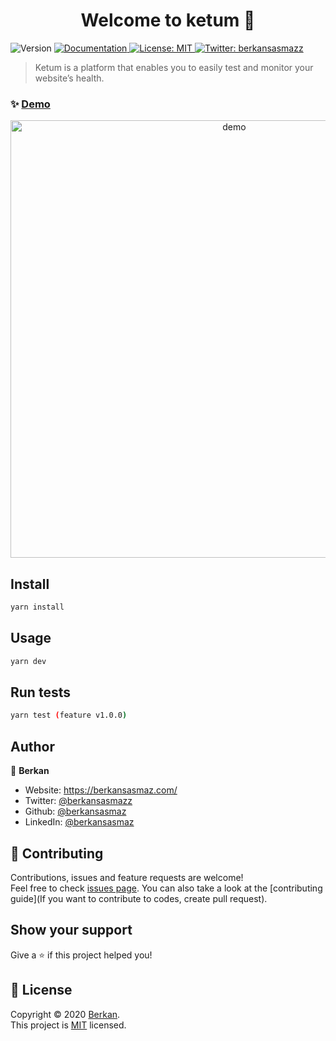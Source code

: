 <h1 align="center">Welcome to ketum 👋</h1>
<p>
  <img alt="Version" src="https://img.shields.io/badge/version-0.6.5-blue.svg?cacheSeconds=2592000" />
  <a href="https://github.com/berkansasmaz/Ketum/blob/master/README.md" target="_blank">
    <img alt="Documentation" src="https://img.shields.io/badge/documentation-yes-brightgreen.svg" />
  </a>
  <a href="https://github.com/berkansasmaz/Ketum/blob/master/LICENSE" target="_blank">
    <img alt="License: MIT" src="https://img.shields.io/badge/License-MIT-yellow.svg" />
  </a>
  <a href="https://twitter.com/berkansasmazz" target="_blank">
    <img alt="Twitter: berkansasmazz" src="https://img.shields.io/twitter/follow/berkansasmazz.svg?style=social" />
  </a>
</p>

> Ketum is a platform that enables you to easily test and monitor your website’s health.

### ✨ [Demo](https://berkansasmaz.com/comingsoon/)
<p align="center">
  <img width="700" align="center" src="https://user-images.githubusercontent.com/31216880/75912820-da454480-5e62-11ea-9190-92c6b5a9e642.gif" alt="demo"/>
</p>

## Install

```sh
yarn install
```

## Usage

```sh
yarn dev
```

## Run tests

```sh
yarn test (feature v1.0.0)
```

## Author

👤 **Berkan**

* Website: https://berkansasmaz.com/
* Twitter: [@berkansasmazz](https://twitter.com/berkansasmazz)
* Github: [@berkansasmaz](https://github.com/berkansasmaz)
* LinkedIn: [@berkansasmaz](https://linkedin.com/in/berkansasmaz)

## 🤝 Contributing

Contributions, issues and feature requests are welcome!<br />Feel free to check [issues page](https://github.com/berkansasmaz/Ketum/issues). You can also take a look at the [contributing guide](If you want to contribute to codes, create pull request).

## Show your support

Give a ⭐️ if this project helped you!

## 📝 License

Copyright © 2020 [Berkan](https://github.com/berkansasmaz).<br />
This project is [MIT](https://github.com/berkansasmaz/Ketum/blob/master/LICENSE) licensed.
